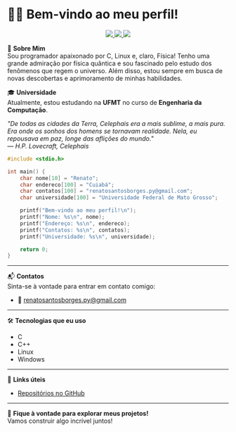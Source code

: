 # 👨‍💻 Bem-vindo ao meu perfil!

<p align="center">
  <a href="https://www.linux.org/">
    <img src="https://img.shields.io/badge/Linux-%23FF0000.svg?style=flat&logo=linux&logoColor=white" />
  </a>
  <a href="https://en.wikipedia.org/wiki/C_(programming_language)">
    <img src="https://img.shields.io/badge/C-%2300599C.svg?style=flat&logo=c&logoColor=white" />
  </a>
  <a href="https://en.wikipedia.org/wiki/C%2B%2B">
    <img src="https://img.shields.io/badge/C%2B%2B-%2300599C.svg?style=flat&logo=c%2B%2B&logoColor=white" />
  </a>
</p>

🔭 **Sobre Mim**  
Sou programador apaixonado por C, Linux e, claro, Física! Tenho uma grande admiração por física quântica e sou fascinado pelo estudo dos fenômenos que regem o universo. Além disso, estou sempre em busca de novas descobertas e aprimoramento de minhas habilidades.

🎓 **Universidade**  
Atualmente, estou estudando na **UFMT** no curso de **Engenharia da Computação**.

_"De todas as cidades da Terra, Celephais era a mais sublime, a mais pura. Era onde os sonhos dos homens se tornavam realidade. Nela, eu repousava em paz, longe das aflições do mundo."_  
— *H.P. Lovecraft, Celephais*  

```c
#include <stdio.h>

int main() {
    char nome[10] = "Renato";
    char endereco[100] = "Cuiabá";
    char contatos[100] = "renatosantosborges.py@gmail.com";
    char universidade[100] = "Universidade Federal de Mato Grosso";

    printf("Bem-vindo ao meu perfil!\n");
    printf("Nome: %s\n", nome);
    printf("Endereço: %s\n", endereco);
    printf("Contatos: %s\n", contatos);
    printf("Universidade: %s\n", universidade);

    return 0;
}
```

---

📬 **Contatos**  
Sinta-se à vontade para entrar em contato comigo:

- 📧 [renatosantosborges.py@gmail.com](#)

---

🛠️ **Tecnologias que eu uso**  
- C
- C++
- Linux
- Windows  
---

🔗 **Links úteis**  
- [Repositórios no GitHub](https://github.com/RSantosBorges)

---

👾 **Fique à vontade para explorar meus projetos!**  
Vamos construir algo incrível juntos!
